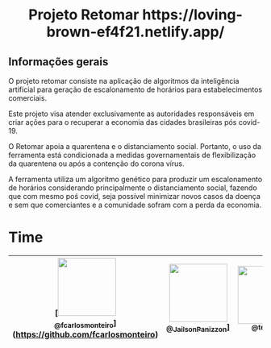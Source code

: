 <h1 align="center">Projeto Retomar https://loving-brown-ef4f21.netlify.app/</h1>

## Informações gerais

O projeto retomar consiste na aplicação de algoritmos da inteligência artificial para geração de escalonamento de horários para estabelecimentos comerciais.

Este projeto visa atender exclusivamente as autoridades responsáveis em criar ações para o recuperar a economia das cidades brasileiras pós covid-19.

O Retomar apoia a quarentena e o distanciamento social. Portanto, o uso da ferramenta está condicionada a medidas governamentais de flexibilização da quarentena ou após a contenção do corona vírus.

A ferramenta utiliza um algoritmo genético para produzir um escalonamento de horários considerando principalmente o distanciamento social, fazendo que com mesmo poś covid, seja possível minimizar novos casos da doença e sem que comerciantes e a comunidade sofram com a perda da economia. 

# Time

| [<img src="https://avatars2.githubusercontent.com/u/8319539?s=460&v=4" width=115><br><sub>@fcarlosmonteiro</sub>] (https://github.com/fcarlosmonteiro) | [<img src="https://avatars3.githubusercontent.com/u/42361930?s=460&v=4" width=115><br><sub>@JailsonPanizzon</sub>](https://github.com/JailsonPanizzon)] | [<img src="https://avatars0.githubusercontent.com/u/26147019?s=460&v=4" width=115><br><sub>@tekpixo</sub>](https://github.com/tekpixo) | [<img src="https://avatars0.githubusercontent.com/u/33067827?s=460&v=4" width=115><br><sub>@ricardobalbinot</sub>](https://github.com/ricardobalbinot) |
| :---: | :---: | :---: | :---: |

